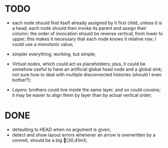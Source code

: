 # TODO

- each node should find itself already assigned by it first child, unless it is
  a head; each node should then invoke its parent and assign their column; the
  order of invocation should be reverse vertical, from lower to upper; this
  makes it necessary that each node knows it relative row; I could use a
  monotonic value;

- simpler everything; working, but simple;
- *Virtual nodes*, which could act as placeholders; plus, it could be somehow
  useful to have an artificial global head node and a global sink; not sure how
  to deal with multiple disconnected histories (should I even bother?);
- *Layers*: brothers could live inside the same layer, and so could cousins; it
  may be easier to align them by layer than by actual vertical order;

# DONE

- defaulting to HEAD when no argument is given;
- detect and show layout errors whenever an arrow is overwritten by a commit,
  should be a big [30;41mX;
